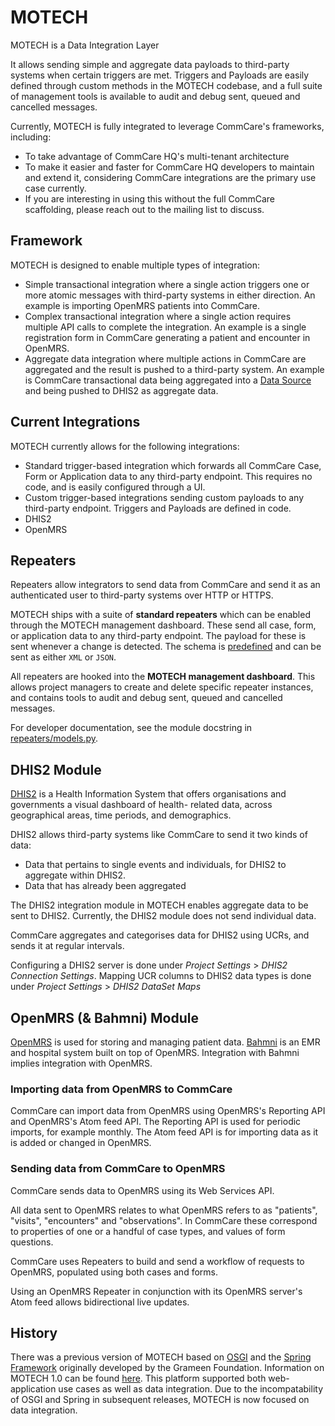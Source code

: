MOTECH
======

MOTECH is a Data Integration Layer

It allows sending simple and aggregate data payloads to third-party
systems when certain triggers are met. Triggers and Payloads are easily
defined through custom methods in the MOTECH codebase, and a full suite
of management tools is available to audit and debug sent, queued and
cancelled messages.

Currently, MOTECH is fully integrated to leverage CommCare's frameworks,
including:

* To take advantage of CommCare HQ's multi-tenant architecture
* To make it easier and faster for CommCare HQ developers to maintain
and extend it, considering CommCare integrations are the primary use
case currently.
* If you are interesting in using this without the full CommCare
scaffolding, please reach out to the mailing list to discuss.


Framework
---------

MOTECH is designed to enable multiple types of integration:

* Simple transactional integration where a single action triggers one or
more atomic messages with third-party systems in either direction.  An
example is importing OpenMRS patients into CommCare.
* Complex transactional integration where a single action requires
multiple API calls to complete the integration.  An example is a single
registration form in CommCare generating a patient and encounter in
OpenMRS.
* Aggregate data integration where multiple actions in CommCare are
aggregated and the result is pushed to a third-party system.  An example
is CommCare transactional data being aggregated into a
[Data Source](../apps/userreports/README.md) and being pushed to DHIS2
as aggregate data.


Current Integrations
--------------------

MOTECH currently allows for the following integrations:

* Standard trigger-based integration which forwards all CommCare Case,
Form or Application data to any third-party endpoint. This requires no
code, and is easily configured through a UI.
* Custom trigger-based integrations sending custom payloads to any
third-party endpoint. Triggers and Payloads are defined in code.
* DHIS2
* OpenMRS


Repeaters
---------

Repeaters allow integrators to send data from CommCare and send it as an
authenticated user to third-party systems over HTTP or HTTPS.

MOTECH ships with a suite of **standard repeaters** which can be enabled
through the MOTECH management dashboard. These send all case, form, or
application data to any third-party endpoint. The payload for these is
sent whenever a change is detected. The schema is
[predefined](https://confluence.dimagi.com/pages/viewpage.action?pageId=12224128)
and can be sent as either `XML` or `JSON`.

All repeaters are hooked into the **MOTECH management dashboard**. This
allows project managers to create and delete specific repeater
instances, and contains tools to audit and debug sent, queued and
cancelled messages.

For developer documentation, see the module docstring in
[repeaters/models.py](./repeaters/models.py).


DHIS2 Module
------------

[DHIS2](https://www.dhis2.org/) is a Health Information System that
offers organisations and governments a visual dashboard of health-
related data, across geographical areas, time periods, and demographics.

DHIS2 allows third-party systems like CommCare to send it two kinds of
data:

* Data that pertains to single events and individuals, for DHIS2 to
aggregate within DHIS2.
* Data that has already been aggregated

The DHIS2 integration module in MOTECH enables aggregate data to be sent
to DHIS2. Currently, the DHIS2 module does not send individual data.

CommCare aggregates and categorises data for DHIS2 using UCRs, and sends
it at regular intervals.

Configuring a DHIS2 server is done under *Project Settings* >
*DHIS2 Connection Settings*. Mapping UCR columns to DHIS2 data types is
done under *Project Settings* > *DHIS2 DataSet Maps*


OpenMRS (& Bahmni) Module
-------------------------

[OpenMRS](https://openmrs.org/) is used for storing and managing patient
data. [Bahmni](https://www.bahmni.org/) is an EMR and hospital system
built on top of OpenMRS. Integration with Bahmni implies integration
with OpenMRS.

### Importing data from OpenMRS to CommCare

CommCare can import data from OpenMRS using OpenMRS's Reporting API and
OpenMRS's Atom feed API. The Reporting API is used for periodic imports,
for example monthly. The Atom feed API is for importing data as it is
added or changed in OpenMRS.

### Sending data from CommCare to OpenMRS

CommCare sends data to OpenMRS using its Web Services API.

All data sent to OpenMRS relates to what OpenMRS refers to as
"patients", "visits", "encounters" and "observations". In CommCare these
correspond to properties of one or a handful of case types, and values
of form questions.

CommCare uses Repeaters to build and send a workflow of requests to
OpenMRS, populated using both cases and forms.

Using an OpenMRS Repeater in conjunction with its OpenMRS server's Atom
feed allows bidirectional live updates.


History
-------

There was a previous version of MOTECH based on
[OSGI](https://www.osgi.org/) and the
[Spring Framework](https://projects.spring.io/spring-framework/)
originally developed by the Grameen Foundation.  Information on MOTECH
1.0 can be found [here](http://docs.motechproject.org/en/latest/). This
platform supported both web-application use cases as well as data
integration.  Due to the incompatability of OSGI and Spring in
subsequent releases, MOTECH is now focused on data integration.
